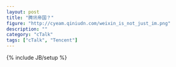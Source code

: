 ```yaml
---
layout: post
title: "腾讯帝国？"
figure: "http://cyeam.qiniudn.com/weixin_is_not_just_im.png"
description: ""
category: "cTalk"
tags: ["cTalk", "Tencent"]
---
```


{% include JB/setup %}